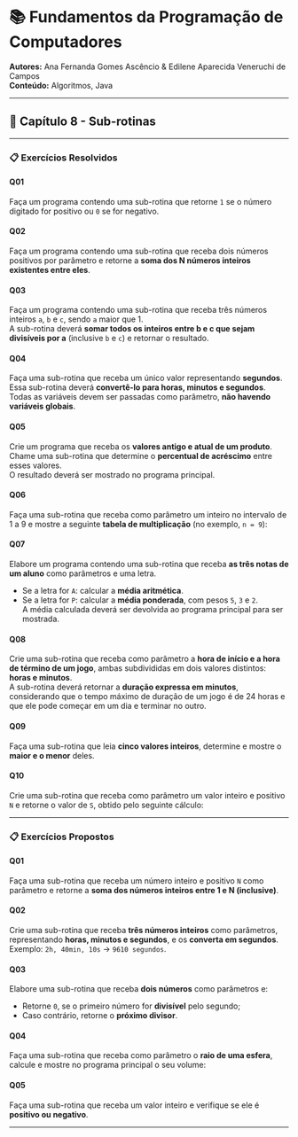 # 📚 Fundamentos da Programação de Computadores  
**Autores:** Ana Fernanda Gomes Ascêncio & Edilene Aparecida Veneruchi de Campos  
**Conteúdo:** Algoritmos, Java

---

## 📘 Capítulo 8 - Sub-rotinas

---

### 📋 Exercícios Resolvidos

#### Q01
Faça um programa contendo uma sub-rotina que retorne `1` se o número digitado for positivo ou `0` se for negativo.

#### Q02
Faça um programa contendo uma sub-rotina que receba dois números positivos por parâmetro e retorne a **soma dos N números inteiros existentes entre eles**.

#### Q03
Faça um programa contendo uma sub-rotina que receba três números inteiros `a`, `b` e `c`, sendo `a` maior que 1.  
A sub-rotina deverá **somar todos os inteiros entre b e c que sejam divisíveis por a** (inclusive `b` e `c`) e retornar o resultado.

#### Q04
Faça uma sub-rotina que receba um único valor representando **segundos**.  
Essa sub-rotina deverá **convertê-lo para horas, minutos e segundos**.  
Todas as variáveis devem ser passadas como parâmetro, **não havendo variáveis globais**.

#### Q05
Crie um programa que receba os **valores antigo e atual de um produto**.  
Chame uma sub-rotina que determine o **percentual de acréscimo** entre esses valores.  
O resultado deverá ser mostrado no programa principal.

#### Q06
Faça uma sub-rotina que receba como parâmetro um inteiro no intervalo de 1 a 9 e mostre a seguinte **tabela de multiplicação** (no exemplo, `n = 9`):


#### Q07
Elabore um programa contendo uma sub-rotina que receba **as três notas de um aluno** como parâmetros e uma letra.  
- Se a letra for `A`: calcular a **média aritmética**.  
- Se a letra for `P`: calcular a **média ponderada**, com pesos `5`, `3` e `2`.  
A média calculada deverá ser devolvida ao programa principal para ser mostrada.

#### Q08
Crie uma sub-rotina que receba como parâmetro a **hora de início e a hora de término de um jogo**, ambas subdivididas em dois valores distintos: **horas e minutos**.  
A sub-rotina deverá retornar a **duração expressa em minutos**, considerando que o tempo máximo de duração de um jogo é de 24 horas e que ele pode começar em um dia e terminar no outro.

#### Q09
Faça uma sub-rotina que leia **cinco valores inteiros**, determine e mostre o **maior e o menor** deles.

#### Q10
Crie uma sub-rotina que receba como parâmetro um valor inteiro e positivo `N` e retorne o valor de `S`, obtido pelo seguinte cálculo:

---

### 📋 Exercícios Propostos

#### Q01
Faça uma sub-rotina que receba um número inteiro e positivo `N` como parâmetro e retorne a **soma dos números inteiros entre 1 e N (inclusive)**.

#### Q02
Crie uma sub-rotina que receba **três números inteiros** como parâmetros, representando **horas, minutos e segundos**, e os **converta em segundos**.  
Exemplo: `2h, 40min, 10s` → `9610 segundos`.

#### Q03
Elabore uma sub-rotina que receba **dois números** como parâmetros e:  
- Retorne `0`, se o primeiro número for **divisível** pelo segundo;  
- Caso contrário, retorne o **próximo divisor**.

#### Q04
Faça uma sub-rotina que receba como parâmetro o **raio de uma esfera**, calcule e mostre no programa principal o seu volume:


#### Q05
Faça uma sub-rotina que receba um valor inteiro e verifique se ele é **positivo ou negativo**.

---



